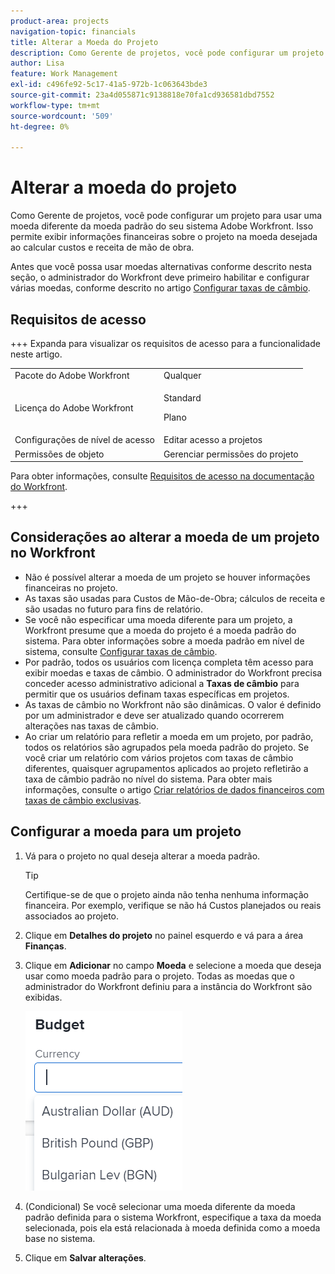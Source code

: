 ```yaml
---
product-area: projects
navigation-topic: financials
title: Alterar a Moeda do Projeto
description: Como Gerente de projetos, você pode configurar um projeto para usar uma moeda diferente da moeda padrão do seu sistema Adobe Workfront. Isso permite exibir informações financeiras sobre o projeto na moeda desejada ao calcular custos e receita de mão de obra.
author: Lisa
feature: Work Management
exl-id: c496fe92-5c17-41a5-972b-1c063643bde3
source-git-commit: 23a4d055871c9138818e70fa1cd936581dbd7552
workflow-type: tm+mt
source-wordcount: '509'
ht-degree: 0%

---
```


# Alterar a moeda do projeto

Como Gerente de projetos, você pode configurar um projeto para usar uma moeda diferente da moeda padrão do seu sistema Adobe Workfront. Isso permite exibir informações financeiras sobre o projeto na moeda desejada ao calcular custos e receita de mão de obra.

Antes que você possa usar moedas alternativas conforme descrito nesta seção, o administrador do Workfront deve primeiro habilitar e configurar várias moedas, conforme descrito no artigo [Configurar taxas de câmbio](../../../administration-and-setup/manage-workfront/exchange-rates/set-up-exchange-rates.md).

## Requisitos de acesso

+++ Expanda para visualizar os requisitos de acesso para a funcionalidade neste artigo.

<table style="table-layout:auto"> 
 <col> 
 <col> 
 <tbody> 
  <tr> 
   <td>Pacote do Adobe Workfront</td> 
   <td>Qualquer </td> 
  </tr> 
  <tr> 
   <td>Licença do Adobe Workfront</td> 
   <td>
   <p>Standard</p>
   <p>Plano</p></td> 
  </tr> 
  <tr> 
   <td>Configurações de nível de acesso</td> 
   <td>Editar acesso a projetos</td> 
  </tr> 
  <tr> 
   <td>Permissões de objeto</td> 
   <td>Gerenciar permissões do projeto</td> 
  </tr> 
 </tbody> 
</table>

Para obter informações, consulte [Requisitos de acesso na documentação do Workfront](/help/quicksilver/administration-and-setup/add-users/access-levels-and-object-permissions/access-level-requirements-in-documentation.md).

+++

## Considerações ao alterar a moeda de um projeto no Workfront

* Não é possível alterar a moeda de um projeto se houver informações financeiras no projeto.
* As taxas são usadas para Custos de Mão-de-Obra; cálculos de receita e são usadas no futuro para fins de relatório.
* Se você não especificar uma moeda diferente para um projeto, a Workfront presume que a moeda do projeto é a moeda padrão do sistema. Para obter informações sobre a moeda padrão em nível de sistema, consulte [Configurar taxas de câmbio](../../../administration-and-setup/manage-workfront/exchange-rates/set-up-exchange-rates.md).
* Por padrão, todos os usuários com licença completa têm acesso para exibir moedas e taxas de câmbio. O administrador do Workfront precisa conceder acesso administrativo adicional a **Taxas de câmbio** para permitir que os usuários definam taxas específicas em projetos.
* As taxas de câmbio no Workfront não são dinâmicas. O valor é definido por um administrador e deve ser atualizado quando ocorrerem alterações nas taxas de câmbio.
* Ao criar um relatório para refletir a moeda em um projeto, por padrão, todos os relatórios são agrupados pela moeda padrão do projeto. Se você criar um relatório com vários projetos com taxas de câmbio diferentes, quaisquer agrupamentos aplicados ao projeto refletirão a taxa de câmbio padrão no nível do sistema. Para obter mais informações, consulte o artigo [Criar relatórios de dados financeiros com taxas de câmbio exclusivas](../../../reports-and-dashboards/reports/creating-and-managing-reports/create-financial-data-reports-unique-exchange-rates.md).

## Configurar a moeda para um projeto

1. Vá para o projeto no qual deseja alterar a moeda padrão.

   >[!TIP]
   >
   >Certifique-se de que o projeto ainda não tenha nenhuma informação financeira. Por exemplo, verifique se não há Custos planejados ou reais associados ao projeto.

1. Clique em **Detalhes do projeto** no painel esquerdo e vá para a área **Finanças**.
1. Clique em **Adicionar** no campo **Moeda** e selecione a moeda que deseja usar como moeda padrão para o projeto. Todas as moedas que o administrador do Workfront definiu para a instância do Workfront são exibidas.

   ![Moeda no projeto](assets/currency-on-project-expanded-nwe.png)

1. (Condicional) Se você selecionar uma moeda diferente da moeda padrão definida para o sistema Workfront, especifique a taxa da moeda selecionada, pois ela está relacionada à moeda definida como a moeda base no sistema.
1. Clique em **Salvar alterações**.
